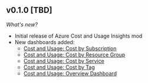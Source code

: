## v0.1.0 [TBD]

_What's new?_

- Initial release of Azure Cost and Usage Insights mod
- New dashboards added:
  - [Cost and Usage: Cost by Subscription](https://hub.powerpipe.io/mods/turbot/tailpipe-mod-azure-cost-and-usage-insights/dashboards/dashboard.cost_by_subscription_dashboard)
  - [Cost and Usage: Cost by Resource Group](https://hub.powerpipe.io/mods/turbot/tailpipe-mod-azure-cost-and-usage-insights/dashboards/dashboard.cost_by_resource_group_dashboard)
  - [Cost and Usage: Cost by Service](https://hub.powerpipe.io/mods/turbot/tailpipe-mod-azure-cost-and-usage-insights/dashboards/dashboard.cost_by_service_dashboard)
  - [Cost and Usage: Cost by Tag](https://hub.powerpipe.io/mods/turbot/tailpipe-mod-azure-cost-and-usage-insights/dashboards/dashboard.cost_by_tag_dashboard)
  - [Cost and Usage: Overview Dashboard](https://hub.powerpipe.io/mods/turbot/tailpipe-mod-azure-cost-and-usage-insights/dashboards/dashboard.overview_dashboard) 